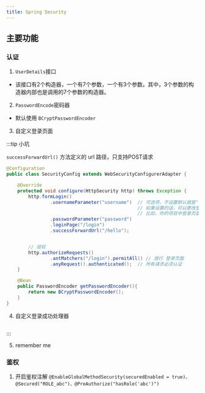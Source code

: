 ```yaml
---
title: Spring Security
---
```


## 主要功能

### 认证
1. `UserDetails`接口
- 该接口有2个构造器，一个有7个参数，一个有3个参数。其中，3个参数的构造器内部也是调用的7个参数的构造器。
2. `PasswordEncode`密码器
- 默认使用 `BCryptPasswordEncoder`
3. 自定义登录页面

:::tip 小坑

`successForwardUrl()` 方法定义的 url 路径，只支持POST请求
```java
@Configuration
public class SecurityConfig extends WebSecurityConfigurerAdapter {

    @Override
    protected void configure(HttpSecurity http) throws Exception {
        http.formLogin()
                .usernameParameter("username")  // 可选项，不设置默认就是"username"，
                                                // 如果设置的话，可以更改登录表单input的name属性值，
                                                // 比如，你的项目中登录页面提交的表单 不是username用户名 而是 account账号
                .passwordParameter("password")
                .loginPage("/login")
                .successForwardUrl("/hello");


        // 授权
        http.authorizeRequests()
                .antMatchers("/login").permitAll() // 放行 登录页面
                .anyRequest().authenticated();  // 所有请求必须认证
    }

    @Bean
    public PasswordEncoder getPasswordEncoder(){
        return new BCryptPasswordEncoder();
    }
}

```

4. 自定义登录成功处理器
```java


```
:::

5. remember me

### 鉴权

1. 开启鉴权注解 `@EnableGlobalMethodSecurity(securedEnabled = true)、@Secured("ROLE_abc")、@PreAuthorize("hasRole('abc')")`